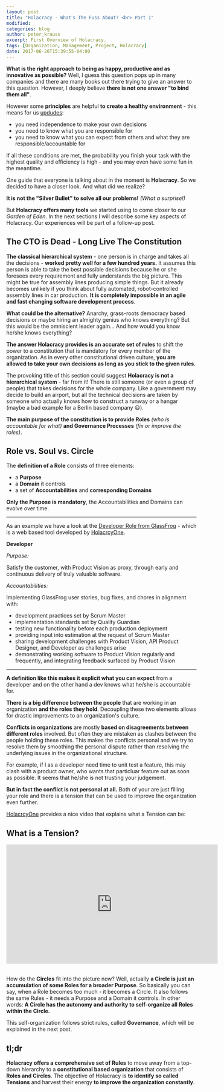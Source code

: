 ```yaml
---
layout: post
title: "Holacracy - Whatˋs The Fuss About? <br> Part 1"
modified:
categories: blog
author: peter_krauss
excerpt: First Overview of Holacracy.
tags: [Organization, Management, Project, Holacracy]
date: 2017-06-26T15:39:55-04:00
---
```


**What is the right approach to being as happy, productive and as innovative as possible?** Well, I guess this question 
pops up in many companies and there are many books out there trying to give an answer to this question. 
However, I deeply believe **there is not one answer "to bind them all"**.

However some **principles** are helpful 
**to create a healthy environment** - this means for us [updudes](http://upday.github.io/about/):

* you need independence to make your own decisions
* you need to know what you are responsible for
* you need to know what you can expect from others and what they are responsible/accountable for

If all these conditions are met, the probability you finish your task with the highest quality and efficiency is high - and you may even have some fun in the meantime.

One guide that everyone is talking about in the moment is **Holacracy**. So we decided to have a closer look. 
And what did we realize? 

**It is not the "Silver Bullet" to solve all our problems!** *(What a surprise!)*

But **Holacracy offers many tools** we started using to come closer to our *Garden of Eden*.
In the next sections I will describe some key aspects of Holacracy. Our experiences will be part of a follow-up post.


## The CTO is Dead - Long Live The Constitution

**The classical hierarchical system** - one person is in charge and takes all the decisions - 
**worked pretty well for a few hundred years.** It assumes this person is able to take the best possible decisions 
because he or she foresees every requirement and fully understands the big picture. This might be true 
for assembly lines producing simple things. But it already becomes unlikely if you think about fully 
automated, robot-controlled assembly lines in car production. **It is completely impossible in an agile and fast 
changing software development process**. 

**What could be the alternative?** Anarchy, grass-roots democracy based decisions or maybe hiring an almighty genius who 
knows everything? But this would be the omniscient leader again... And how would you know he/she knows everything?

**The answer Holacracy provides is an accurate set of rules** to shift the power to a constitution 
that is mandatory for every member of the organization. As in every other constitutional driven 
culture, **you are allowed to take your own decisions as long as you stick to the given rules**. 

The provoking title of this section could suggest **Holacracy is not a hierarchical system** - far 
from it! There is still someone (or even a group of people) that takes decisions for the whole company. Like a government 
may decide to build an airport, but all the technical decisions are taken by someone 
who actually knows how to construct a runway or a hangar (maybe a bad example for a Berlin based company :smiley:).

**The main purpose of the constitution is to provide Roles** _(who is accountable for what)_ **and Governance Processes** 
_(fix or improve the roles)_.


## Role vs. Soul vs. Circle

The **definition of a Role** consists of three elements:

 * a **Purpose** 
 * a **Domain** it controls
 * a set of **Accountabilities** and **corresponding Domains**
 
**Only the Purpose is mandatory**, the Accountabilities and Domains can evolve over time. 
  
---

As an example we have a look at the [Developer Role from GlassFrog](https://app.glassfrog.com/roles/1787) - 
which is a web based tool developed by [HolacrcyOne](http://www.holacracy.org/). 

**Developer**

_Purpose:_

Satisfy the customer, with Product Vision as proxy, through early and continuous delivery of truly valuable software.

_Accountabilities:_

Implementing GlassFrog user stories, bug fixes, and chores in alignment with: 

 * development practices set by Scrum Master
 * implementation standards set by Quality Guardian  
 * testing new functionality before each production deployment 
 * providing input into estimation at the request of Scrum Master  
 * sharing development challenges with Product Vision, API Product Designer, and Developer as challenges arise 
 * demonstrating working software to Product Vision regularly and frequently, and integrating feedback surfaced by Product Vision  

---

**A definition like this makes it explicit what you can expect** from a developer and on the other hand a dev 
knows what he/she is accountable for. 

**There is a big difference between the people** that are working in 
an organization **and the roles they hold**. Decoupling these two elements allows for drastic improvements to an 
organization's culture. 

**Conflicts in organizations** are mostly **based on disagreements between different roles** involved. 
But often they are mistaken as clashes between the people holding these roles. This makes the 
conflicts personal and we try to resolve them by smoothing the personal dispute rather than resolving the underlying 
issues in the organizational structure. 

For example, if I as a developer need time to 
unit test a feature, this may clash with a product owner, who wants that particluar feature out as soon as possible. 
It seems that he/she is not trusting your judgement. 

**But in fact the conflict is not personal at all.** 
Both of your are just filling your role and there is a tension that can be used to improve the organization 
even further. 

[HolacrcyOne](http://www.holacracy.org/) provides a nice video that explains what a Tension can be:


## What is a Tension?

<div class="yt-video"><iframe width="560" height="315" src="https://www.youtube.com/embed/MUHfVoQUj54" frameborder="0" allowfullscreen></iframe></div>
<br>

How do the **Circles** fit into the picture now? Well, actually **a Circle is just an accumulation of some 
Roles for a broader Purpose**. So basically you can say, when a Role becomes too much - it becomes a Circle. It also follows 
the same Rules - it needs a Purpose and a Domain it controls. In other words: **A Circle has the autonomy and authority to 
self-organize all Roles within the Circle.** 

This self-organization follows strict rules, called **Governance**, which will be explained in the 
next post.


## tl;dr

**Holacracy offers a comprehensive set of Rules** to move away from a top-down hierarchy to a **constitutional based organization** 
that consists of **Roles and Circles**. The objective of Holacracy is **to identify so called Tensions** and harvest their energy 
**to improve the organization constantly**.
